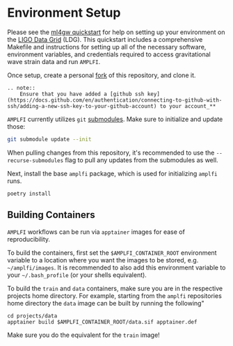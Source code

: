 Environment Setup
=================

Please see the [ml4gw quickstart](https://github.com/ml4gw/quickstart/) for help on setting up your environment 
on the [LIGO Data Grid](https://computing.docs.ligo.org/guide/computing-centres/ldg/) (LDG). This quickstart includes a comprehensive Makefile and instructions for setting up all of the necessary software, environment variables, and credentials required to access gravitational wave strain data and run `AMPLFI`.

Once setup, create a personal [fork](https://docs.github.com/en/pull-requests/collaborating-with-pull-requests/working-with-forks/fork-a-repo) of this repository, and clone it.


```{eval-rst}
.. note::
    Ensure that you have added a [github ssh key](https://docs.github.com/en/authentication/connecting-to-github-with-ssh/adding-a-new-ssh-key-to-your-github-account) to your account_**
```

`AMPLFI` currently utilizes `git` [submodules](https://git-scm.com/book/en/v2/Git-Tools-Submodules). Make sure to initialize and update those:

```bash
git submodule update --init
```


When pulling changes from this repository, it's recommended to use the `--recurse-submodules` flag to pull any updates from the submodules as well.

Next, install the base `amplfi` package, which is used for initializing `amplfi` runs. 

```console
poetry install
```


## Building Containers
`AMPLFI` workflows can be run via `apptainer` images for ease of reproducibility.

To build the containers, first set the `$AMPLFI_CONTAINER_ROOT` environment variable
to a location where you want the images to be stored, e.g. `~/amplfi/images`. It is recommended to also add this 
environment variable to your `~/.bash_profile` (or your shells equivalent).

To build the `train` and `data` containers, make sure you are in the respective projects home directory. For example, starting from the 
`amplfi` repositories home directory the `data` image can be built by running the following"

```console
cd projects/data
apptainer build $AMPLFI_CONTAINER_ROOT/data.sif apptainer.def
```

Make sure you do the equivalent for the `train` image!
